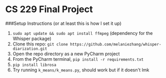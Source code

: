 # CS 229 Final Project
###Setup Instructions
(or at least this is how I set it up)
1. `sudo apt update && sudo apt install ffmpeg` (dependency for the Whisper package)
2. Clone this repo: `git clone https://github.com/melaniezhang/whisper-diarization.git`
3. Open the repo directory as a new PyCharm project
4. From the PyCharm terminal, `pip install -r requirements.txt`
5. `pip install librosa`
6. Try running `k_means/k_means.py`, should work but if it doesn't lmk